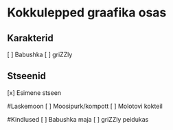 # Kokkulepped graafika osas

## Karakterid
[ ] Babushka 
[ ] griZZly

## Stseenid 
[x] Esimene stseen

#Laskemoon 
[ ] Moosipurk/kompott
[ ] Molotovi kokteil

#Kindlused 
[ ] Babushka maja
[ ] griZZly peidukas


